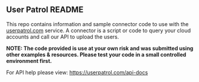 ## User Patrol README

This repo contains information and sample connector code to use with the [userpatrol.com](https://userpatrol.com/) service.
A connector is a script or code to query your cloud accounts and call our API to upload the users.

**NOTE:  The code provided is use at your own risk and was submitted using other examples & resources.  Please test your code in a small controlled environment first.**

For API help please view: https://userpatrol.com/api-docs
